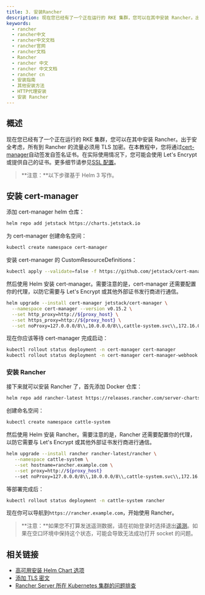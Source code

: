 ```yaml
---
title: 3. 安装Rancher
description: 现在您已经有了一个正在运行的 RKE 集群，您可以在其中安装 Rancher。出于安全考虑，所有到 Rancher 的流量必须用 TLS 加密。在本教程中，您将通过cert-manager自动签发自签名证书。在实际使用情况下，您可能会使用 Let's Encrypt 或提供自己的证书。
keywords:
  - rancher
  - rancher中文
  - rancher中文文档
  - rancher官网
  - rancher文档
  - Rancher
  - rancher 中文
  - rancher 中文文档
  - rancher cn
  - 安装指南
  - 其他安装方法
  - HTTP代理安装
  - 安装 Rancher
---
```


## 概述

现在您已经有了一个正在运行的 RKE 集群，您可以在其中安装 Rancher。出于安全考虑，所有到 Rancher 的流量必须用 TLS 加密。在本教程中，您将通过[cert-manager](https://cert-manager.io/)自动签发自签名证书。在实际使用情况下，您可能会使用 Let's Encrypt 或提供自己的证书。更多细节请参见[SSL 配置](/docs/rancher2/installation/resources/advanced/helm2/helm-rancher/)。

> **注意：**以下步骤基于 Helm 3 写作。

## 安装 cert-manager

添加 cert-manager helm 仓库：

```bash
helm repo add jetstack https://charts.jetstack.io
```

为 cert-manager 创建命名空间：

```bash
kubectl create namespace cert-manager
```

安装 cert-manager 的 CustomResourceDefinitions：

```bash
kubectl apply --validate=false -f https://github.com/jetstack/cert-manager/releases/download/v0.15.2/cert-manager.crds.yaml
```

然后使用 Helm 安装 cert-manager。需要注意的是，cert-manager 还需要配置你的代理，以防它需要与 Let's Encrypt 或其他外部证书发行商进行通信。

```bash
helm upgrade --install cert-manager jetstack/cert-manager \
  --namespace cert-manager --version v0.15.2 \
  --set http_proxy=http://${proxy_host} \
  --set https_proxy=http://${proxy_host} \
  --set noProxy=127.0.0.0/8\\,10.0.0.0/8\\,cattle-system.svc\\,172.16.0.0/12\\,192.168.0.0/16
```

现在你应该等待 cert-manager 完成启动：

```bash
kubectl rollout status deployment -n cert-manager cert-manager
kubectl rollout status deployment -n cert-manager cert-manager-webhook
```

### 安装 Rancher

接下来就可以安装 Rancher 了，首先添加 Docker 仓库：

```bash
helm repo add rancher-latest https://releases.rancher.com/server-charts/latest
```

创建命名空间：

```bash
kubectl create namespace cattle-system
```

然后使用 Helm 安装 Rancher。需要注意的是，Rancher 还需要配置你的代理，以防它需要与 Let's Encrypt 或其他外部证书发行商进行通信。

```bash
helm upgrade --install rancher rancher-latest/rancher \
   --namespace cattle-system \
   --set hostname=rancher.example.com \
   --set proxy=http://${proxy_host}
   --set noProxy=127.0.0.0/8\\,10.0.0.0/8\\,cattle-system.svc\\,172.16.0.0/12\\,192.168.0.0/16\\,.svc\\,.cluster.local
```

等部署完成后：

```bash
kubectl rollout status deployment -n cattle-system rancher
```

现在你可以导航到`https://rancher.example.com`，开始使用 Rancher。

> **注意：**如果您不打算发送遥测数据，请在初始登录时选择退出[遥测](/docs/rancher2/faq/telemetry/)。如果在空口环境中保持这个状态，可能会导致无法成功打开 socket 的问题。

## 相关链接

- [高可用安装 Helm Chart 选项](/docs/rancher2/installation/resources/chart-options/)
- [添加 TLS 密文](/docs/rancher2/installation/resources/tls-secrets/)
- [Rancher Server 所在 Kubernetes 集群的问题排查](/docs/rancher2/installation/other-installation-methods/troubleshooting/)
